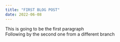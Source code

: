 ```yaml
---
title: "FIRST BLOG POST"
date: 2022-06-08
---
```

This is going to be the first paragraph <br>
Following by the second one from a different branch
